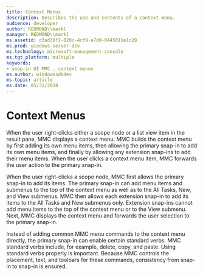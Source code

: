 ```yaml
---
title: Context Menus
description: Describes the use and contents of a context menu.
audience: developer
author: REDMOND\\markl
manager: REDMOND\\markl
ms.assetid: d3ad30f2-820c-4cf9-a7d0-0445011e1c28
ms.prod: windows-server-dev
ms.technology: microsoft-management-console
ms.tgt_platform: multiple
keywords:
- snap-in UI MMC , context menus
ms.author: windowssdkdev
ms.topic: article
ms.date: 05/31/2018
---
```


# Context Menus

When the user right-clicks either a scope node or a list view item in the result pane, MMC displays a context menu. MMC builds the context menu by first adding its own menu items, then allowing the primary snap-in to add its own menu items, and finally by allowing any extension snap-ins to add their menu items. When the user clicks a context menu item, MMC forwards the user action to the primary snap-in.

When the user right-clicks a scope node, MMC first allows the primary snap-in to add its items. The primary snap-in can add menu items and submenus to the top of the context menu as well as to the All Tasks, New, and View submenus. MMC then allows each extension snap-in to add its items to the All Tasks and New submenus only. Extension snap-ins cannot add menu items to the top of the context menu or to the View submenu. Next, MMC displays the context menu and forwards the user selection to the primary snap-in.

Instead of adding common MMC menu commands to the context menu directly, the primary snap-in can enable certain standard verbs. MMC standard verbs include, for example, delete, copy, and paste. Using standard verbs properly is important. Because MMC controls the placement, text, and toolbars for these commands, consistency from snap-in to snap-in is ensured.

 

 




